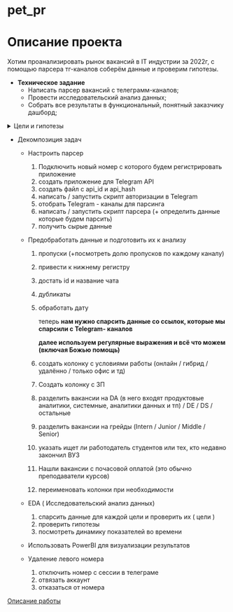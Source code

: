 # pet_pr

# Описание проекта

Хотим проанализировать рынок вакансий в IT индустрии за 2022г, с помощью парсера тг-каналов соберём данные и проверим гипотезы.

- **Техническое задание**
    - Написать парсер вакансий с телеграмм-каналов;
    - Провести исследовательский анализ данных;
    - Собрать все результаты в функциональный, понятный заказчику дашборд;
    
    
    
<details>
  <summary>Цели и гипотезы</summary>
 
    
    Гипотезы:
    
    - Для позиций Junior / Intern работодатель отдаёт предпочтение студенту или недавнему выпускнику (сравнить количество вакансий)
    - Работодатели больше всего ищут на Jinior - позицию, чем на Middle
    - Больше вакансий с удалённой работой / гибридом
    
    Цели:
    
    1. Составить портрет специалистов DE, DVLP, DS и DA с точки зрения grade.
        - Определить, какой уровень наиболее востребован на каждой позиции
    2. Провести анализ  зарплат специалистов DE, DVLP, DS и DA в разрезе по grade
    3. Исследовать динамику числа вакансий в разрезах по направлению и грейду
    4. Посмотреть долю вакансий на гибриде или удалёнке для разных grade
    5. Определить на какие позиции охотнее берут студентов
    6. Найти топ-10 городов по числу вакансий
    7. 
- Гипотезы
    
    этот раздел будет корректироваться в зависимости от того что нам удалось спарсить, и что удалось достать из предобработки
    
    - Для позиций Junior / Intern работодатель отдаёт предпочтение студенту или недавнему выпускнику (сравнить количество вакансий)
    - Работодатели больше всего ищут на Jinior - позицию, чем на Middle
    - больше вакансий с удалённой работой / гибридом


</details>


- Декомпозиция задач
    - Настроить парсер
        1. Подключить новый номер с которого будем регистрировать приложение
        2. создать приложение для Telegram API
        3. создать файл с api_id и api_hash
        4. написать / запустить скрипт авторизации в Telegram
        5. отобрать Telegram - каналы для парсинга
        6. написать / запустить скрипт парсера (+ определить данные которые будем парсить)
        7. получить сырые данные 
    - Предобработать данные и подготовить их к анализу
        1. пропуски (+посмотреть долю пропусков по каждому каналу)
        2. привести к нижнему регистру 
        3. достать id и название чата
        4. дубликаты
        5. обработать дату 
            
            теперь  **нам нужно спарсить данные со ссылок, которые мы спарсили с Telegram- каналов**
            
            **далее используем регулярные выражения  и всё что можем (включая Божью помощь)**
            
        6. создать колонку с условиями работы (онлайн / гибрид / удалённо / только офис и тд)
        7. Создать колонку с ЗП
        8. разделить вакансии на DA (в него входят продуктовые аналитики, системные, аналитики данных и тп) / DE / DS / остальные
        9. разделить вакансии на грейды (Intern / Junior / Middle / Senior)
        10. указать ищет ли работодатель студентов или тех, кто недавно закончил ВУЗ
        11. Нашли вакансии с почасовой оплатой (это обычно преподаватели курсов)
        12. переименовать колонки при необходимости
        
    - EDA ( Исследовательский анализ данных)
        1. спарсить  данные для каждой цели и проверить их ( цели )
        2. проверить гипотезы
        3. посмотреть динамику показателей во времени
    - Использовать PowerBI для визуализации результатов
        
        
    - Удаление левого номера
        1. отключить номер с сессии в телеграме
        2. отвязать аккаунт
        3. отказаться от номера

[Описание работы](https://www.notion.so/0bbee351798043f4a01cab7a5aa9d54a)
